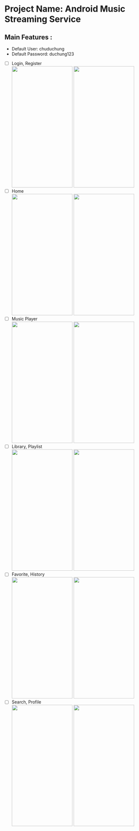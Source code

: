 # Project Name: Android Music Streaming Service

## Main Features :
- Default User: chuduchung
- Default Password: duchung123

- [ ] Login, Register  
       <img src="https://i.imgur.com/oyajasK.png" width="200" height="400">
      <img src="https://i.imgur.com/jsURbb5.png" width="200" height="400">
- [ ] Home  
       <img src="https://i.imgur.com/Evp1Eqn.png" width="200" height="400">
      <img src="https://i.imgur.com/RVWE0Xf.png" width="200" height="400">
- [ ] Music Player  
       <img src="https://i.imgur.com/W9qL9Sp.png" width="200" height="400">
      <img src="https://i.imgur.com/hC3y4L0.png" width="200" height="400">
- [ ] Library, Playlist  
       <img src="https://i.imgur.com/nPHc80f.png" width="200" height="400">
      <img src="https://i.imgur.com/3YKHQOi.png" width="200" height="400">
- [ ] Favorite, History  
       <img src="https://i.imgur.com/kGA42cE.png" width="200" height="400">
      <img src="https://i.imgur.com/UJrLwOI.png" width="200" height="400">
- [ ] Search, Profile  
       <img src="https://i.imgur.com/B9eJ7AS.png" width="200" height="400">
      <img src="https://i.imgur.com/DX1MXfV.png" width="200" height="400">
